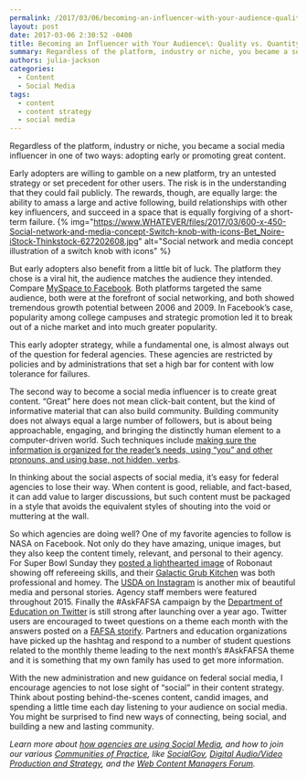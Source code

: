 ```yaml
---
permalink: /2017/03/06/becoming-an-influencer-with-your-audience-quality-vs-quantity-of-content/
layout: post
date: 2017-03-06 2:30:52 -0400
title: Becoming an Influencer with Your Audience\: Quality vs. Quantity of Content
summary: Regardless of the platform, industry or niche, you became a social media influencer in one of two ways\: adopting early or promoting great content. Early adopters are willing to gamble on a new platform, try an untested strategy or set precedent for other users. The risk is in the understanding that they could fail publicly.
authors: julia-jackson
categories:
  - Content
  - Social Media
tags:
  - content
  - content strategy
  - social media
---
```


Regardless of the platform, industry or niche, you became a social media influencer in one of two ways: adopting early or promoting great content.

Early adopters are willing to gamble on a new platform, try an untested strategy or set precedent for other users. The risk is in the understanding that they could fail publicly. The rewards, though, are equally large: the ability to amass a large and active following, build relationships with other key influencers, and succeed in a space that is equally forgiving of a short-term failure. {% img="https://www.WHATEVER/files/2017/03/600-x-450-Social-network-and-media-concept-Switch-knob-with-icons-Bet_Noire-iStock-Thinkstock-627202608.jpg" alt="Social network and media concept illustration of a switch knob with icons" %} 

But early adopters also benefit from a little bit of luck. The platform they chose is a viral hit, the audience matches the audience they intended. Compare [MySpace to Facebook](http://www.digitaltrends.com/social-media/former-myspace-ceo-reveals-what-facebook-did-right-to-dominate-social-media/). Both platforms targeted the same audience, both were at the forefront of social networking, and both showed tremendous growth potential between 2006 and 2009. In Facebook’s case, popularity among college campuses and strategic promotion led it to break out of a niche market and into much greater popularity.

This early adopter strategy, while a fundamental one, is almost always out of the question for federal agencies. These agencies are restricted by policies and by administrations that set a high bar for content with low tolerance for failures.

The second way to become a social media influencer is to create great content. “Great” here does not mean click-bait content, but the kind of informative material that can also build community. Building community does not always equal a large number of followers, but is about being approachable, engaging, and bringing the distinctly human element to a computer-driven world. Such techniques include [making sure the information is organized for the reader’s needs, using “you” and other pronouns, and using base, not hidden, verbs](http://www.plainlanguage.gov/howto/quickreference/checklist.cfm).

In thinking about the social aspects of social media, it’s easy for federal agencies to lose their way. When content is good, reliable, and fact-based, it can add value to larger discussions, but such content must be packaged in a style that avoids the equivalent styles of shouting into the void or muttering at the wall.

So which agencies are doing well? One of my favorite agencies to follow is NASA on Facebook. Not only do they have amazing, unique images, but they also keep the content timely, relevant, and personal to their agency. For Super Bowl Sunday they [posted a lighthearted image](https://www.facebook.com/NASA/photos/a.67899501771.69169.54971236771/10154880682736772/?type=3&theater) of Robonaut showing off refereeing skills, and their [Galactic Grub Kitchen](https://www.facebook.com/NASA/videos/10154880078716772/) was both professional and homey. The [USDA on Instagram](https://www.instagram.com/usdagov/) is another mix of beautiful media and personal stories. Agency staff members were featured throughout 2015. Finally the #AskFAFSA campaign by the [Department of Education on Twitter](https://twitter.com/usedgov) is still strong after launching over a year ago. Twitter users are encouraged to tweet questions on a theme each month with the answers posted on a [FAFSA storify](https://storify.com/FAFSA). Partners and education organizations have picked up the hashtag and respond to a number of student questions related to the monthly theme leading to the next month’s #AskFAFSA theme and it is something that my own family has used to get more information.

With the new administration and new guidance on federal social media, I encourage agencies to not lose sight of “social” in their content strategy. Think about posting behind-the-scenes content, candid images, and spending a little time each day listening to your audience on social media. You might be surprised to find new ways of connecting, being social, and building a new and lasting community.

_Learn more about_ [_how agencies are using Social Media_](https://www.WHATEVER/category/socialmedia/)_, and how to join our various_ [_Communities of Practice_](https://www.WHATEVER/communities/)_, like_ [_SocialGov_](https://www.WHATEVER/communities/social-media/)_,_ [_Digital Audio/Video Production and Strategy_](https://www.WHATEVER/communities/digital-audio-video-community-of-practice/)_, and the_ [_Web Content Managers Forum_](https://www.WHATEVER/communities/web-managers-forum/)_._